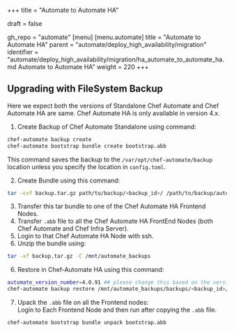+++
title = "Automate to Automate HA"

draft = false

gh_repo = "automate"
[menu]
  [menu.automate]
    title = "Automate to Automate HA"
    parent = "automate/deploy_high_availability/migration"
    identifier = "automate/deploy_high_availability/migration/ha_automate_to_automate_ha.md Automate to Automate HA"
    weight = 220
+++
 
## Upgrading with FileSystem Backup

Here we expect both the versions of Standalone Chef Automate and Chef Automate HA are same. Chef Automate HA is only available in version 4.x.

1. Create Backup of Chef Automate Standalone using command:
  ```bash
  chef-automate backup create
  chef-automate bootstrap bundle create bootstrap.abb
  ```
  This command saves the backup to the `/var/opt/chef-automate/backup` location unless you specify the location in `config.toml`.
  
2. Create Bundle using this command:
  ```bash
  tar -cvf backup.tar.gz path/to/backup/<backup_id>/ /path/to/backup/automatebackup-elasticsearch/ /path/to/backup/.tmp/
  ```
3. Transfer this tar bundle to one of the Chef Automate HA Frontend Nodes.
4. Transfer `.abb` file to all the Chef Automate HA FrontEnd Nodes (both Chef Automate and Chef Infra Server).
4. Login to that Chef Automate HA Node with ssh.
5. Unzip the bundle using:
  ```bash
  tar -xf backup.tar.gz -C /mnt/automate_backups
  ```
6. Restore in Chef-Automate HA using this command:
  ```bash
  automate_version_number=4.0.91 ## please change this based on the version of Chef Automate running.
  chef-automate backup restore /mnt/automate_backups/backups/<backup_id>/ --patch-config /etc/chef-automate/config.toml --airgap-bundle /var/tmp/frontend-${automate_version_number}.aib --skip-preflight
  ```
7. Upack the `.abb` file on all the Frontend nodes: \
  Login to Each Frontend Node and then run after copying the `.abb` file.
  ```bash
  chef-automate bootstrap bundle unpack bootstrap.abb
  ```
